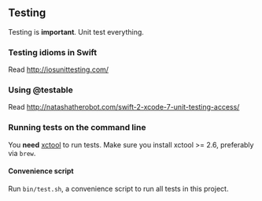 ## Testing

Testing is **important**. Unit test everything.

### Testing idioms in Swift

Read http://iosunittesting.com/

### Using @testable

Read http://natashatherobot.com/swift-2-xcode-7-unit-testing-access/

### Running tests on the command line

You **need** [xctool](https://github.com/facebook/xctool) to run tests. Make sure you install xctool >= 2.6, preferably via `brew`.

#### Convenience script

Run `bin/test.sh`, a convenience script to run all tests in this project.

